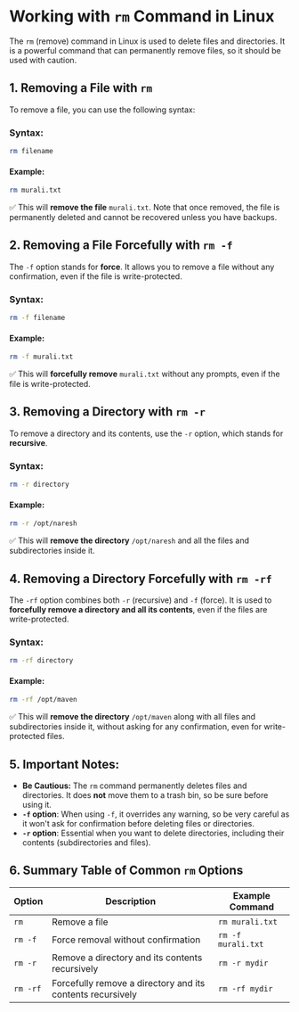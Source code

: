 
# **Working with `rm` Command in Linux**  

The `rm` (remove) command in Linux is used to delete files and directories. It is a powerful command that can permanently remove files, so it should be used with caution.

## **1. Removing a File with `rm`**

To remove a file, you can use the following syntax:

### **Syntax:**  
```sh
rm filename
```

#### **Example:**  
```sh
rm murali.txt
```
✅ This will **remove the file** `murali.txt`. Note that once removed, the file is permanently deleted and cannot be recovered unless you have backups.

## **2. Removing a File Forcefully with `rm -f`**

The `-f` option stands for **force**. It allows you to remove a file without any confirmation, even if the file is write-protected.

### **Syntax:**  
```sh
rm -f filename
```

#### **Example:**  
```sh
rm -f murali.txt
```
✅ This will **forcefully remove** `murali.txt` without any prompts, even if the file is write-protected.

## **3. Removing a Directory with `rm -r`**

To remove a directory and its contents, use the `-r` option, which stands for **recursive**.

### **Syntax:**  
```sh
rm -r directory
```

#### **Example:**  
```sh
rm -r /opt/naresh
```
✅ This will **remove the directory** `/opt/naresh` and all the files and subdirectories inside it.

## **4. Removing a Directory Forcefully with `rm -rf`**

The `-rf` option combines both `-r` (recursive) and `-f` (force). It is used to **forcefully remove a directory and all its contents**, even if the files are write-protected.

### **Syntax:**  
```sh
rm -rf directory
```

#### **Example:**  
```sh
rm -rf /opt/maven
```
✅ This will **remove the directory** `/opt/maven` along with all files and subdirectories inside it, without asking for any confirmation, even for write-protected files.

## **5. Important Notes:**

- **Be Cautious:** The `rm` command permanently deletes files and directories. It does **not** move them to a trash bin, so be sure before using it.
- **`-f` option**: When using `-f`, it overrides any warning, so be very careful as it won't ask for confirmation before deleting files or directories.
- **`-r` option**: Essential when you want to delete directories, including their contents (subdirectories and files).

## **6. Summary Table of Common `rm` Options**

| Option | Description                                           | Example Command                       |
|--------|-------------------------------------------------------|---------------------------------------|
| `rm`   | Remove a file                                          | `rm murali.txt`                       |
| `rm -f`| Force removal without confirmation                    | `rm -f murali.txt`                    |
| `rm -r`| Remove a directory and its contents recursively       | `rm -r mydir`                         |
| `rm -rf`| Forcefully remove a directory and its contents recursively | `rm -rf mydir`                        |

